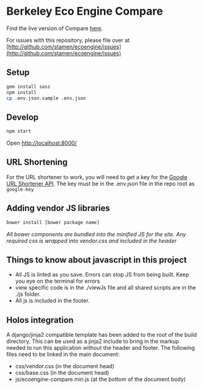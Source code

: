 # Berkeley Eco Engine Compare

Find the live version of Compare [here](https://holos.berkeley.edu/compare/).

For issues with this repository, please file over at [http://github.com/stamen/ecoengine/issues](http://github.com/stamen/ecoengine/issues)

## Setup

```bash
gem install sass
npm install
cp .env.json.sample .env.json
```

## Develop

```bash
npm start
```

Open [http://localhost:8000/](http://localhost:8000/)

## URL Shortening
For the URL shortener to work, you will need to get a key for the [Google URL Shortener API](https://developers.google.com/url-shortener/v1/getting_started). The key must be in the .env.json file in the repo root as `google-key`

## Adding vendor JS libraries
```bash
bower install [bower package name]
```
_All bower components are bundled into the minified JS for the site. Any required css is wrapped into vendor.css and included in the header_

## Things to know about javascript in this project
   * All JS is linted as you save. Errors can stop JS from being built. Keep you eye on the terminal for errors
   * view specific code is in the ./viewJs file and all shared scripts are in the ./js folder.
   * All js is included in the footer.

## Holos integration
A django/jinja2 compatible template has been added to the root of the build directory. This can be used as a jinja2 include to bring in the markup needed to run this application without the header and footer. The following files need to be linked in the main document:

   * css/vendor.css (in the document head)
   * css/base.css (in the document head)
   * js/ecoengine-compare.min.js (at the bottom of the document body)
